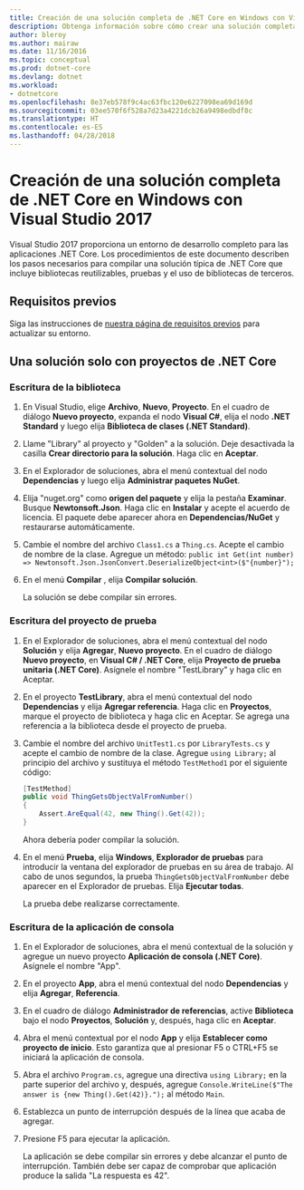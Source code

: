 ```yaml
---
title: Creación de una solución completa de .NET Core en Windows con Visual Studio 2017
description: Obtenga información sobre cómo crear una solución completa de .NET Core en Visual Studio 2017 en Windows.
author: bleroy
ms.author: mairaw
ms.date: 11/16/2016
ms.topic: conceptual
ms.prod: dotnet-core
ms.devlang: dotnet
ms.workload:
- dotnetcore
ms.openlocfilehash: 8e37eb578f9c4ac63fbc120e6227098ea69d169d
ms.sourcegitcommit: 03ee570f6f528a7d23a4221dcb26a9498edbdf8c
ms.translationtype: HT
ms.contentlocale: es-ES
ms.lasthandoff: 04/28/2018
---
```

# <a name="building-a-complete-net-core-solution-on-windows-using-visual-studio-2017"></a>Creación de una solución completa de .NET Core en Windows con Visual Studio 2017

Visual Studio 2017 proporciona un entorno de desarrollo completo para las aplicaciones .NET Core. Los procedimientos de este documento describen los pasos necesarios para compilar una solución típica de .NET Core que incluye bibliotecas reutilizables, pruebas y el uso de bibliotecas de terceros. 

## <a name="prerequisites"></a>Requisitos previos

Siga las instrucciones de [nuestra página de requisitos previos](../windows-prerequisites.md) para actualizar su entorno.

## <a name="a-solution-using-only-net-core-projects"></a>Una solución solo con proyectos de .NET Core

### <a name="writing-the-library"></a>Escritura de la biblioteca

1. En Visual Studio, elige **Archivo**, **Nuevo**, **Proyecto**. En el cuadro de diálogo **Nuevo proyecto**, expanda el nodo **Visual C#**, elija el nodo **.NET Standard** y luego elija **Biblioteca de clases (.NET Standard)**. 

2. Llame "Library" al proyecto y "Golden" a la solución. Deje desactivada la casilla **Crear directorio para la solución**. Haga clic en **Aceptar**.

3. En el Explorador de soluciones, abra el menú contextual del nodo **Dependencias** y luego elija **Administrar paquetes NuGet**.

4. Elija "nuget.org" como **origen del paquete** y elija la pestaña **Examinar**. Busque **Newtonsoft.Json**. Haga clic en **Instalar** y acepte el acuerdo de licencia. El paquete debe aparecer ahora en **Dependencias/NuGet** y restaurarse automáticamente.

5. Cambie el nombre del archivo `Class1.cs` a `Thing.cs`. Acepte el cambio de nombre de la clase. Agregue un método: `public int Get(int number) => Newtonsoft.Json.JsonConvert.DeserializeObject<int>($"{number}");`

7. En el menú **Compilar** , elija **Compilar solución**.

   La solución se debe compilar sin errores.

### <a name="writing-the-test-project"></a>Escritura del proyecto de prueba

1. En el Explorador de soluciones, abra el menú contextual del nodo **Solución** y elija **Agregar**, **Nuevo proyecto**. En el cuadro de diálogo **Nuevo proyecto**, en **Visual C# / .NET Core**, elija **Proyecto de prueba unitaria (.NET Core)**. Asígnele el nombre "TestLibrary" y haga clic en Aceptar. 

2. En el proyecto **TestLibrary**, abra el menú contextual del nodo **Dependencias** y elija **Agregar referencia**. Haga clic en **Proyectos**, marque el proyecto de biblioteca y haga clic en Aceptar. Se agrega una referencia a la biblioteca desde el proyecto de prueba.

3. Cambie el nombre del archivo `UnitTest1.cs` por `LibraryTests.cs` y acepte el cambio de nombre de la clase. Agregue `using Library;` al principio del archivo y sustituya el método `TestMethod1` por el siguiente código:
    ```csharp
    [TestMethod]
    public void ThingGetsObjectValFromNumber()
    {
        Assert.AreEqual(42, new Thing().Get(42));
    }
    ```

   Ahora debería poder compilar la solución. 
   
4. En el menú **Prueba**, elija **Windows**, **Explorador de pruebas** para introducir la ventana del explorador de pruebas en su área de trabajo. Al cabo de unos segundos, la prueba `ThingGetsObjectValFromNumber` debe aparecer en el Explorador de pruebas. Elija **Ejecutar todas**.
   
   La prueba debe realizarse correctamente.

### <a name="writing-the-console-app"></a>Escritura de la aplicación de consola

1. En el Explorador de soluciones, abra el menú contextual de la solución y agregue un nuevo proyecto **Aplicación de consola (.NET Core)**. Asígnele el nombre "App".

2. En el proyecto **App**, abra el menú contextual del nodo **Dependencias** y elija **Agregar**, **Referencia**. 

3. En el cuadro de diálogo **Administrador de referencias**, active **Biblioteca** bajo el nodo **Proyectos**, **Solución** y, después, haga clic en **Aceptar**.

6. Abra el menú contextual por el nodo **App** y elija **Establecer como proyecto de inicio**. Esto garantiza que al presionar F5 o CTRL+F5 se iniciará la aplicación de consola.

7. Abra el archivo `Program.cs`, agregue una directiva `using Library;` en la parte superior del archivo y, después, agregue `Console.WriteLine($"The answer is {new Thing().Get(42)}.");` al método `Main`.

8. Establezca un punto de interrupción después de la línea que acaba de agregar.

9. Presione F5 para ejecutar la aplicación.

   La aplicación se debe compilar sin errores y debe alcanzar el punto de interrupción. También debe ser capaz de comprobar que aplicación produce la salida "La respuesta es 42".
